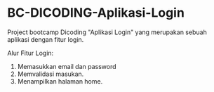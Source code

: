 # BC-DICODING-Aplikasi-Login
Project bootcamp Dicoding "Aplikasi Login" yang merupakan sebuah aplikasi dengan fitur login.

Alur Fitur Login:
1. Memasukkan email dan password
2. Memvalidasi masukan.
3. Menampilkan halaman home.
